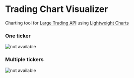 # Trading Chart Visualizer
Charting tool for [Large Trading API](https://github.com/janv93/LargeTradingAPI) using [Lightweight Charts](https://github.com/tradingview/lightweight-charts)

### One ticker
![not available](https://raw.githubusercontent.com/janv93/trading-chart-visualizer/main/github-content/chart.png)

### Multiple tickers
![not available](https://raw.githubusercontent.com/janv93/trading-chart-visualizer/main/github-content/multi-chart.png)
